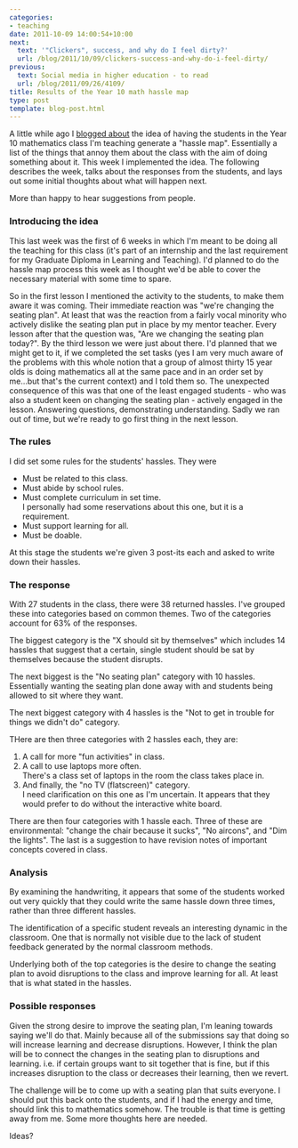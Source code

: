 ```yaml
---
categories:
- teaching
date: 2011-10-09 14:00:54+10:00
next:
  text: '"Clickers", success, and why do I feel dirty?'
  url: /blog/2011/10/09/clickers-success-and-why-do-i-feel-dirty/
previous:
  text: Social media in higher education - to read
  url: /blog/2011/09/26/4109/
title: Results of the Year 10 math hassle map
type: post
template: blog-post.html
---
```

A little while ago I [blogged about](/blog/2011/09/25/a-hassle-map-for-year-10-mathematics-you-cant-focus-on-the-negatives/) the idea of having the students in the Year 10 mathematics class I'm teaching generate a "hassle map". Essentially a list of the things that annoy them about the class with the aim of doing something about it. This week I implemented the idea. The following describes the week, talks about the responses from the students, and lays out some initial thoughts about what will happen next.

More than happy to hear suggestions from people.

### Introducing the idea

This last week was the first of 6 weeks in which I'm meant to be doing all the teaching for this class (it's part of an internship and the last requirement for my Graduate Diploma in Learning and Teaching). I'd planned to do the hassle map process this week as I thought we'd be able to cover the necessary material with some time to spare.

So in the first lesson I mentioned the activity to the students, to make them aware it was coming. Their immediate reaction was "we're changing the seating plan". At least that was the reaction from a fairly vocal minority who actively dislike the seating plan put in place by my mentor teacher. Every lesson after that the question was, "Are we changing the seating plan today?". By the third lesson we were just about there. I'd planned that we might get to it, if we completed the set tasks (yes I am very much aware of the problems with this whole notion that a group of almost thirty 15 year olds is doing mathematics all at the same pace and in an order set by me...but that's the current context) and I told them so. The unexpected consequence of this was that one of the least engaged students - who was also a student keen on changing the seating plan - actively engaged in the lesson. Answering questions, demonstrating understanding. Sadly we ran out of time, but we're ready to go first thing in the next lesson.

### The rules

I did set some rules for the students' hassles. They were

- Must be related to this class.
- Must abide by school rules.
- Must complete curriculum in set time.  
    I personally had some reservations about this one, but it is a requirement.
- Must support learning for all.
- Must be doable.

At this stage the students we're given 3 post-its each and asked to write down their hassles.

### The response

With 27 students in the class, there were 38 returned hassles. I've grouped these into categories based on common themes. Two of the categories account for 63% of the responses.

The biggest category is the "X should sit by themselves" which includes 14 hassles that suggest that a certain, single student should be sat by themselves because the student disrupts.

The next biggest is the "No seating plan" category with 10 hassles. Essentially wanting the seating plan done away with and students being allowed to sit where they want.

The next biggest category with 4 hassles is the "Not to get in trouble for things we didn't do" category.

THere are then three categories with 2 hassles each, they are:

1. A call for more "fun activities" in class.
2. A call to use laptops more often.  
    There's a class set of laptops in the room the class takes place in.
3. And finally, the "no TV (flatscreen)" category.  
    I need clarification on this one as I'm uncertain. It appears that they would prefer to do without the interactive white board.

There are then four categories with 1 hassle each. Three of these are environmental: "change the chair because it sucks", "No aircons", and "Dim the lights". The last is a suggestion to have revision notes of important concepts covered in class.

### Analysis

By examining the handwriting, it appears that some of the students worked out very quickly that they could write the same hassle down three times, rather than three different hassles.

The identification of a specific student reveals an interesting dynamic in the classroom. One that is normally not visible due to the lack of student feedback generated by the normal classroom methods.

Underlying both of the top categories is the desire to change the seating plan to avoid disruptions to the class and improve learning for all. At least that is what stated in the hassles.

### Possible responses

Given the strong desire to improve the seating plan, I'm leaning towards saying we'll do that. Mainly because all of the submissions say that doing so will increase learning and decrease disruptions. However, I think the plan will be to connect the changes in the seating plan to disruptions and learning. i.e. if certain groups want to sit together that is fine, but if this increases disruption to the class or decreases their learning, then we revert.

The challenge will be to come up with a seating plan that suits everyone. I should put this back onto the students, and if I had the energy and time, should link this to mathematics somehow. The trouble is that time is getting away from me. Some more thoughts here are needed.

Ideas?